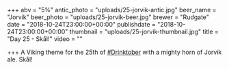 +++
abv = "5%"
antic_photo = "uploads/25-jorvik-antic.jpg"
beer_name = "Jorvik"
beer_photo = "uploads/25-jorvik-beer.jpg"
brewer = "Rudgate"
date = "2018-10-24T23:00:00+00:00"
publishdate = "2018-10-24T23:00:00+00:00"
thumbnail = "uploads/25-jorvik-thumbnail.jpg"
title = "Day 25 - Skål!"
video = ""

+++
A Viking theme for the 25th of [#Drinktober](https://www.facebook.com/hashtag/drinktober?source=feed_text&epa=HASHTAG) with a mighty horn of Jorvik ale. Skål!